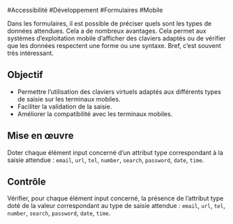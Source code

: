 
#Accessibilité #Développement #Formulaires #Mobile

Dans les formulaires, il est possible de préciser quels sont les types de données attendues. Cela a de nombreux avantages. Cela permet aux systèmes d’exploitation mobile d’afficher des claviers adaptés ou de vérifier que les données respectent une forme ou une syntaxe. Bref, c’est souvent très intéressant.

Objectif
--------

*   Permettre l’utilisation des claviers virtuels adaptés aux différents types de saisie sur les terminaux mobiles.
*   Faciliter la validation de la saisie.
*   Améliorer la compatibilité avec les terminaux mobiles.

Mise en œuvre
-------------

Doter chaque élément input concerné d’un attribut type correspondant à la saisie attendue : `email`, `url`, `tel`, `number`, `search`, `password`, `date`, `time`.

Contrôle
--------

Vérifier, pour chaque élément input concerné, la présence de l’attribut type doté de la valeur correspondant au type de saisie attendue : `email`, `url`, `tel`, `number`, `search`, `password`, `date`, `time`.
